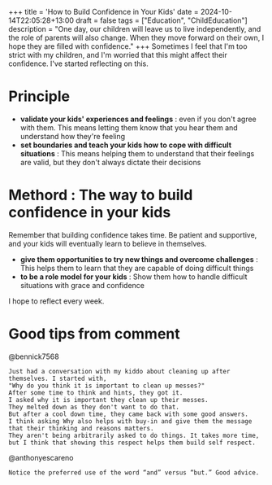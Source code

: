 +++
title = 'How to Build Confidence in Your Kids'
date = 2024-10-14T22:05:28+13:00
draft = false
tags = ["Education", "ChildEducation"]
description = "One day, our children will leave us to live independently, and the role of parents will also change. When they move forward on their own, I hope they are filled with confidence."
+++
Sometimes I feel that I'm too strict with my children, and I'm worried that this might affect their confidence. I've started reflecting on this.  

# Principle
* **validate your kids' experiences and feelings** : even if you don't agree with them. This means letting them know that you hear them and understand how they're feeling
* **set boundaries and teach your kids how to cope with difficult situations** : This means helping them to understand that their feelings are valid, but they don't always dictate their decisions

# Methord : The way to build confidence in your kids
Remember that building confidence takes time. Be patient and supportive, and your kids will eventually learn to believe in themselves.  
* **give them opportunities to try new things and overcome challenges** : This helps them to learn that they are capable of doing difficult things
* **to be a role model for your kids** : Show them how to handle difficult situations with grace and confidence
  
I hope to reflect every week.


# Good tips from comment  
@bennick7568
```
Just had a conversation with my kiddo about cleaning up after themselves. I started with,   
"Why do you think it is important to clean up messes?"   
After some time to think and hints, they got it.   
I asked why it is important they clean up their messes.   
They melted down as they don't want to do that.   
But after a cool down time, they came back with some good answers.   
I think asking Why also helps with buy-in and give them the message that their thinking and reasons matters.   
They aren't being arbitrarily asked to do things. It takes more time,   
but I think that showing this respect helps them build self respect.   
```
  
@anthonyescareno
```
Notice the preferred use of the word “and” versus “but.” Good advice.
```
